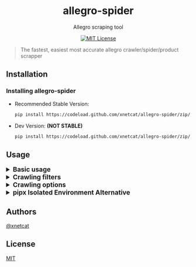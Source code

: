 <div align="center">

# allegro-spider

Allegro scraping tool

[![MIT License](https://img.shields.io/apm/l/atomic-design-ui.svg?style=flat-square&color=44CC11)](https://github.com/xnetcat/allegro-spider/blob/master/LICENSE)

</div>

> The fastest, easiest most accurate allegro crawler/spider/product scrapper

## Installation

### Installing allegro-spider

- Recommended Stable Version:

  ```bash
  pip install https://codeload.github.com/xnetcat/allegro-spider/zip/main
  ```

- Dev Version: **(NOT STABLE)**

  ```bash
  pip install https://codeload.github.com/xnetcat/allegro-spider/zip/dev
  ```

## Usage

<details>
    <summary style="font-size:1.25em">
        <strong>Basic usage</strong>
    </summary>

- #### To scrape one offer

  ```bash
  allegro-spider -s [offerUrl]
  ```

  example:

  ```bash
  allegro-spider -s https://allegro.pl/oferta/latarka-czolowa-petzl-actik-core-red-czolowka-450-10162449851
  ```

- #### To scrape multiple offers

  ```bash
  allegro-spider -s [offer1] [offer2] [offer3] ...
  ```

  example

  ```bash
  allegro-spider -s https://allegro.pl/oferta/zestaw-solarny-kolektor-sloneczny-2-0-eco-2-200-10727343060 https://allegro.pl/oferta/lodka-zanetowa-2-komorowa-7-4v-5200mah-hit-na-ryby-10545491921 https://allegro.pl/oferta/proszek-na-mrowki-likwiduje-gniazda-bros-trutka-9401994058
  ```

- #### To scrape only first page of results for search term

  ```bash
  allegro-spider -s [searchTerm]
  ```

  example:

  ```bash
  allegro-spider -s "rtx 3090"
  ```

- #### To scrape multiple search terms (only first page)

  ```bash
  allegro-spider -s [searchTerm1] [searchTerm2] [searchTerm3] ...
  ```

  example:

  ```bash
  allegro-spider -s "rtx 3090" "rtx 3080" "rtx 3070"
  ```

- #### To crawl a search term

  ```bash
  allegro-spider -c [searchTerm]
  ```

  example:

  ```bash
  allegro-spider -c "rtx 2070"
  ```

  > _Note: crawling without specifying filters or options defaults to scraping first page_

- #### To crawl multiple search terms

  ```bash
  allegro-spider -c [searchTerm1] [searchTerm2] [searchTerm3] ...
  ```

  example:

  ```bash
  allegro-spider -c "rtx 2060" "rtx 2070" "rtx 2080"
  ```

  > _Note: crawling without specifying filters or options defaults to scraping first page_

- #### To save data in a file

  ```bash
  allegro-spider -s/-c [args] --output file.json
  ```

  example:

  ```bash
  allegro-spider -s/-c [args] --output C:\\Users\\xnetcat\\Desktop\\allegro.json
  ```
</details>

<details>
    <summary style="font-size:1.25em">
        <strong>Crawling filters</strong>
    </summary>

- #### Sorting

  ```bash
  --sorting/-so [sorting]
  ```

  type: `choice`

  choices:

  ```python
  "relevance_highest"
  "price_from_lowest"
  "price_from_highest"
  "price_with_delivery_from_lowest"
  "price_with_delivery_from_highest"
  "popularity_highest"
  "time_to_end_least"
  "time_added_latest"
  ```

  example:

  ```bash
  allegro-spider -c "rtx 3090" --sorting time_added_latest
  ```

- #### Allegro Smart! free shipping

  ```bash
  --smart-free-shipping/-sfs
  ```

  type: `boolean`

  example:

  ```bash
  allegro-spider -c "rtx 3090" --smart-free-shipping
  ```

- #### Product condition

  ```bash
  --product-condition/-pc [conditions]
  ```

  type: `list`

  choices:

  ```python
  "new"
  "used"
  "incomplete_set"
  "new_without_tags"
  "new_with_defect"
  "after_return"
  "aftermarket"
  "regenerated"
  "damaged"
  "refurbished"
  "for_renovation"
  "not_requiring_renovation"
  ```

  example:

  ```bash
  allegro-spider -c "rtx 3090" -pc new used damaged
  ```

- #### Offer type

  ```bash
  --offer-type/-ot [types]
  ```

  type: `list`

  choices:

  ```python
  "buy_now"
  "auction"
  "advertisement"
  ```

  example:

  ```bash
  allegro-spider -c "rtx 3090" -ot buy_now auction
  ```

- #### Minimal price

  ```bash
  --price-min/-pmin [price]
  ```

  type: `float`

  example:

  ```bash
  allegro-spider -c "rtx 3090" -pmin 5000.25
  ```

- #### Maximum price

  ```bash
  --price-max/-pmax [price]
  ```

  type: `float`

  example:

  ```bash
  allegro-spider -c "rtx 3090" -pmax 15000.00
  ```

- #### Delivery time

  ```bash
  --delivery-time/-dt [time]
  ```

  type: `choice
  `

  choices:

  ```python
  "today"
  "one_day"
  "two_day"
  ```

  example:

  ```bash
  allegro-spider -c "rtx 3090" -dt today
  ```

- #### Delivery methods

  ```bash
  --delivery-methods/-dm [methods]
  ```

  type: `list`

  choices:

  ```python
  "courier"
  "inpost_parcel_locker"
  "overseas_delivery"
  "pickup_at_the_point"
  "letter"
  "package"
  "pickup"
  "email"
  ```

  example:

  ```bash
  allegro-spider -c "rtx 3090" -dm email pickup package
  ```

- #### Delivery options

  ```bash
  --delivery-options/-do [options]
  ```

  type: `list`

  choices:

  ```python
  "free_shipping",
  "free_return"
  ```

  example:

  ```bash
  allegro-spider -c "rtx 3090" -do free_shipping free_return
  ```

- #### City

  ```bash
  --city/-ct [city]
  ```

  type: `string`

  example:

  ```bash
  allegro-spider -c "rtx 3090" -ct warszawa
  ```

- #### Voivodeship

  ```bash
  --voivodeship/-vo [voivodeship]
  ```

  type: `choice`

  choices:

  ```python
  "dolnośląskie"
  "kujawsko_pomorskie"
  "lubelskie"
  "lubuskie"
  "łódzkie"
  "małopolskie"
  "mazowieckie"
  "opolskie"
  "podkarpackie"
  "podlaskie"
  "pomorskie"
  "śląskie"
  "świętokrzyskie"
  "warmińsko_mazurskie"
  "wielkopolskie"
  "zachodniopomorskie"
  ```

  example:

  ```bash
  allegro-spider -c "rtx 3090" -vo lubuskie
  ```

- #### Product rating

  ```bash
  --product-rating/-pr [rating]
  ```

  type: `choice`

  choices:

  ```python
  "from4.9"
  "from4.8"
  "from4.5"
  ```

  example:

  ```bash
  allegro-spider -c "rtx 3090" -pr "from4.5"
  ```

- #### Vat invoice

  ```bash
  --vat-invoice/-vat
  ```

  type: `boolean`

  example:

  ```bash
  allegro-spider -c "rtx 3090" --vat-invoice
  ```

- #### Allegro programs

  ```bash
  --allegro-programs/-ap [programs]
  ```

  type: `list`

  choices:

  ```python
  "allegro_coins"
  "brand_zone"
  "great_seller"
  "allegro_charity"
  ```

  example:

  ```bash
  allegro-spider -c "rtx 3090" -ap great_seller allegro_charity
  ```

- #### Occasions

  ```bash
  --occasions/-oc [occasions]
  ```

  type: `list`

  choices:

  ```python
  "installments_of_zero_percent"
  "opportunity_zone"
  "great_price"
  ```

  example:

  ```bash
  allegro-spider -c "rtx 3090" -oc great_price opportunity_zone
  ```

</details>

<details>
    <summary style="font-size:1.25em">
        <strong>Crawling options</strong>
    </summary>

- #### Include sponsored offers

  ```bash
  --include-sponsored-offers/-iso
  ```

  type: `boolean`

  example:

  ```bash
  allegro-spider -c "rtx 3090" --include-sponsored-offers
  ```

- #### Max results

  ```bash
  --max-results/-rmax [results]
  ```

  type: `int`

  example:

  ```bash
  allegro-spider -c "rtx 3090" -rmax 100
  ```

- #### Pages to fetch

  ```bash
  --pages-to-fetch/-ptf [pages]
  ```

  type: `int`

  example:

  ```bash
  allegro-spider -c "rtx 3090" -ptf 5
  ```

- #### Start page

  ```bash
  --start-page/-sp [page]
  ```

  type: `int`

  example:

  ```bash
  allegro-spider -c "rtx 3090" -sp 1
  ```

- #### Avoid duplicates

  ```bash
  --avoid-duplicates/-ad
  ```

  type: `bool`

  example:

  ```bash
  allegro-spider -c "rtx 3090" -ad
  ```

- #### Use free proxies

  ```bash
  --use-free-proxies/-ufp
  ```

  type: `bool`

  example:

  ```bash
  allegro-spider -c "rtx 3090" -ufp
  ```

- #### Check proxies

  ```bash
  --check-proxies/-cp
  ```

  type: `bool`

  example:

  ```bash
  allegro-spider -c "rtx 3090" --use-free-proxies -cp
  ```

</details>

<details>
    <summary style="font-size:1.25em">
        <strong>pipx Isolated Environment Alternative</strong>
    </summary>

For users who are not familiar with `pipx`, it can be used to run scripts **without**
installing the allegro-spider package and all the dependencies globally with pip.

First, you will need to install `pipx` by running:

```bash
python3 -m pip install --user pipx
python3 -m pipx ensurepath
```

Next, you can jump directly to running allegro-spider with:

```bash
pipx run allegro-spider ...
```

</details>

## Authors

[@xnetcat](https://github.com/xnetcat)

## License

[MIT](/LICENSE)
